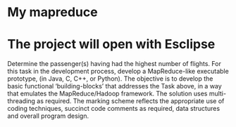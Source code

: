 # My mapreduce

# The project will open with Esclipse
Determine the passenger(s) having had the highest number of flights.
For this task in the development process, develop a MapReduce-like executable prototype, (in Java, C, C++, or Python). The objective is to develop the basic functional ‘building-blocks’ that addresses the Task above, in a way that emulates the MapReduce/Hadoop framework.
The solution uses multi-threading as required. The marking scheme reflects the appropriate use of coding techniques, succinct code comments as required, data structures and overall program design.
